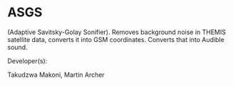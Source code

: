 # ASGS
(Adaptive Savitsky-Golay Sonifier).  Removes background noise in THEMIS satellite data, converts it into GSM coordinates. Converts that into Audible sound.

Developer(s):

Takudzwa Makoni, 
Martin Archer


